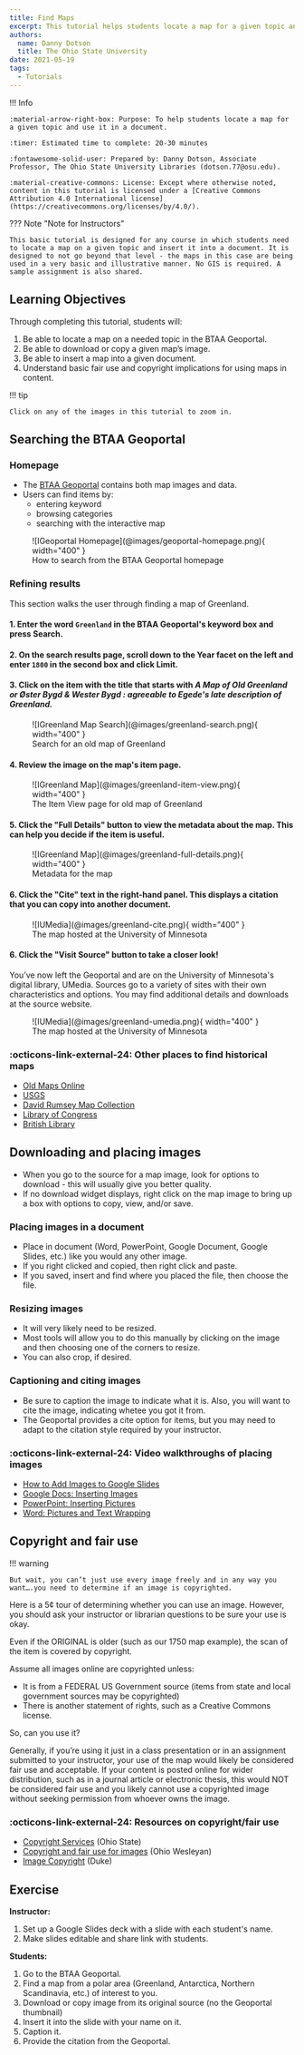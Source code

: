 ```yaml
---
title: Find Maps
excerpt: This tutorial helps students locate a map for a given topic and use it in a document.
authors:
  name: Danny Dotson
  title: The Ohio State University
date: 2021-05-19
tags:
  - Tutorials
---
```


!!! Info

	:material-arrow-right-box: Purpose: To help students locate a map for a given topic and use it in a document.
	
	:timer: Estimated time to complete: 20-30 minutes

	:fontawesome-solid-user: Prepared by: Danny Dotson, Associate Professor, The Ohio State University Libraries (dotson.77@osu.edu). 

	:material-creative-commons: License: Except where otherwise noted, content in this tutorial is licensed under a [Creative Commons Attribution 4.0 International license](https://creativecommons.org/licenses/by/4.0/).
	
??? Note "Note for Instructors"

	This basic tutorial is designed for any course in which students need to locate a map on a given topic and insert it into a document. It is designed to not go beyond that level - the maps in this case are being used in a very basic and illustrative manner. No GIS is required. A sample assignment is also shared.

## Learning Objectives

Through completing this tutorial, students will:

1. Be able to locate a map on a needed topic in the BTAA Geoportal.
1. Be able to download or copy a given map’s image.
1. Be able to insert a map into a given document.
1. Understand basic fair use and copyright implications for using maps in content.

!!! tip

	Click on any of the images in this tutorial to zoom in.

## Searching the BTAA Geoportal

### Homepage

* The [BTAA Geoportal](https://geo.btaa.org) contains both map images and data.
* Users can find items by:
	* entering keyword
	* browsing categories
	* searching with the interactive map

<figure markdown>
  ![IGeoportal Homepage](@images/geoportal-homepage.png){ width="400" }
  <figcaption>How to search from the BTAA Geoportal homepage</figcaption>
</figure>


### Refining results

This section walks the user through finding a map of Greenland.

#### 1. Enter the word `Greenland` in the BTAA Geoportal's keyword box and press **Search**.

#### 2. On the search results page, scroll down to the **Year** facet on the left and enter `1800` in the second box and click **Limit**.

#### 3. Click on the item with the title that starts with *A Map of Old Greenland or Øster Bygd & Wester Bygd : agreeable to Egede's late description of Greenland.*

<figure markdown>
  ![IGreenland Map Search](@images/greenland-search.png){ width="400" }
  <figcaption>Search for an old map of Greenland</figcaption>
</figure>


#### 4. Review the image on the map's item page.

<figure markdown>
  ![IGreenland Map](@images/greenland-item-view.png){ width="400" }
  <figcaption>The Item View page for old map of Greenland</figcaption>
</figure>

#### 5. Click the "Full Details" button to view the metadata about the map. This can help you decide if the item is useful.

<figure markdown>
  ![IGreenland Map](@images/greenland-full-details.png){ width="400" }
  <figcaption>Metadata for the map</figcaption>
</figure>

#### 6. Click the "Cite" text in the right-hand panel. This displays a citation that you can copy into another document.

<figure markdown>
  ![IUMedia](@images/greenland-cite.png){ width="400" }
  <figcaption>The map hosted at the University of Minnesota</figcaption>
</figure>

#### 6. Click the "Visit Source" button to take a closer look!

You’ve now left the Geoportal and are on the University of Minnesota's digital library, UMedia. Sources go to a variety of sites with their own characteristics and options. You may find additional details and downloads at the source website.

<figure markdown>
  ![IUMedia](@images/greenland-umedia.png){ width="400" }
  <figcaption>The map hosted at the University of Minnesota</figcaption>
</figure>

### :octicons-link-external-24: Other places to find historical maps

* [Old Maps Online](https://www.oldmapsonline.org/)
* [USGS](https://www.usgs.gov/)
* [David Rumsey Map Collection](https://www.davidrumsey.com/)
* [Library of Congress](https://www.loc.gov/maps/)
* [British Library](https://www.bl.uk/subjects/maps)


## Downloading and placing images

* When you go to the source for a map image, look for options to download - this will usually give you better quality.
* If no download widget displays, right click on the map image to bring up a box with options to copy, view, and/or save.

### Placing images in a document

* Place in document (Word, PowerPoint, Google Document, Google Slides, etc.) like you would any other image.
* If you right clicked and copied, then right click and paste.
* If you saved, insert and find where you placed the file, then choose the file.

### Resizing images
* It will very likely need to be resized. 
* Most tools will allow you to do this manually by clicking on the image and then choosing one of the corners to resize.
* You can also crop, if desired.

### Captioning and citing images
* Be sure to caption the image to indicate what it is. Also, you will want to cite the image, indicating whetee you got it from.
* The Geoportal provides a cite option for items, but you may need to adapt to the citation style required by your instructor.

### :octicons-link-external-24: Video walkthroughs of placing images

* [How to Add Images to Google Slides](https://www.youtube.com/watch?v=0e97Vd4CyvE)
* [Google Docs: Inserting Images](https://www.youtube.com/watch?v=Niyiur2RluA)
* [PowerPoint: Inserting Pictures](https://www.youtube.com/watch?v=I-xlLwC4ERc)
* [Word: Pictures and Text Wrapping](https://www.youtube.com/watch?v=sqkEDw99szg)


## Copyright and fair use

!!! warning

	But wait, you can’t just use every image freely and in any way you want….you need to determine if an image is copyrighted.
	
	
Here is a 5¢ tour of determining whether you can use an image. However, you should ask your instructor or librarian questions to be sure your use is okay.

Even if the ORIGINAL is older (such as our 1750 map example), the scan of the item is covered by copyright.

Assume all images online are copyrighted unless:

* It is from a FEDERAL US Government source (items from state and local government sources may be copyrighted)
* There is another statement of rights, such as a Creative Commons license.

So, can you use it?

Generally, if you’re using it just in a class presentation or in an assignment submitted to your instructor, your use of the map would likely be considered fair use and acceptable.
If your content is posted online for wider distribution, such as in a journal article or electronic thesis, this would NOT be considered fair use and you likely cannot use a copyrighted image without seeking permission from whoever owns the image.

### :octicons-link-external-24: Resources on copyright/fair use

* [Copyright Services](https://library.osu.edu/copyright) (Ohio State)
* [Copyright and fair use for images](https://library.owu.edu/Images/Images_FairUse) (Ohio Wesleyan)
* [Image Copyright](https://guides.library.duke.edu/images/copyright-fair-use) (Duke)

## Exercise

**Instructor:**

1. Set up a Google Slides deck with a slide with each student's name.
2. Make slides editable and share link with students.

**Students:**

1. Go to the BTAA Geoportal.
2. Find a map from a polar area (Greenland, Antarctica, Northern Scandinavia, etc.) of interest to you.
3. Download or copy image from its original source (no the Geoportal thumbnail)
4. Insert it into the slide with your name on it.
5. Caption it.
6. Provide the citation from the Geoportal.